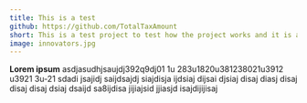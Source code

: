 ```yaml
---
title: This is a test
github: https://github.com/TotalTaxAmount
short: This is a test project to test how the project works and it is a test
image: innovators.jpg
---
```


**Lorem ipsum**
asdjasudhjsaujdj392q9dj01 1u 283u1820u381238021u3912 u3921 3u-21 sdadi jsajidj saijdsajdj siajdisja ijdsiaj dijsai djsiaj disaj diasj disaj disaj disaj dsiaj dsaijd sa8ijdisa jijiajsid jjiasjd isajdijijisaj